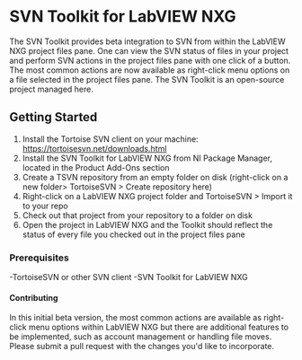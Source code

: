 # SVN Toolkit for LabVIEW NXG

The SVN Toolkit provides beta integration to SVN from within the LabVIEW NXG project files pane. One can view the SVN status of files in your project and perform SVN actions in the project files pane with one click of a button. The most common actions are now available as right-click menu options on a file selected in the project files pane. The SVN Toolkit is an open-source project managed here.

## Getting Started

1) Install the Tortoise SVN client on your machine: https://tortoisesvn.net/downloads.html
2) Install the SVN Toolkit for LabVIEW NXG from NI Package Manager, located in the Product Add-Ons section
3) Create a TSVN repository from an empty folder on disk (right-click on a new folder> TortoiseSVN > Create repository here)
4) Right-click on a LabVIEW NXG project folder and TortoiseSVN > Import it to your repo
5) Check out that project from your repository to a folder on disk
6) Open the project in LabVIEW NXG and the Toolkit should reflect the status of every file you checked out in the project files pane

### Prerequisites

-TortoiseSVN or other SVN client
-SVN Toolkit for LabVIEW NXG

#### Contributing

In this initial beta version, the most common actions are available as right-click menu options within LabVIEW NXG but there are additional features to be implemented, such as account management or handling file moves. Please submit a pull request with the changes you'd like to incorporate.
